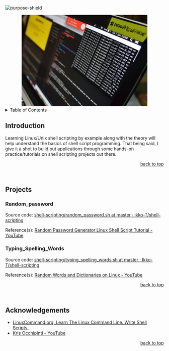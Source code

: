 <div id="top"></div>

<!-- PROJECT SHIELDS -->
<!--
*** https://www.markdownguide.org/basic-syntax/#reference-style-links
-->

![purpose-shield]

<!-- PROJECT IMAGE -->
<div align="center">
  <img src="images/shell-script.jpg" alt="Image" width="400">
</div>

<!-- TABLE OF CONTENTS -->
<details>
  <summary>Table of Contents</summary>
  <ol>
    <li>
      <a href="#introduction">Introduction</a>
    </li>
    <li>
      <a href="#projects">Projects</a>
      <ul>
        <li><a href="#randompassword">Random Password</a></li>
        <li><a href="#typingspellingwords">Typing Spelling Words</a></li>
      </ul>
    </li>
    <li><a href="#acknowledgements">Acknowledgements</a></li>
  </ol>
</details>

<!-- INTRODUCTION -->

## Introduction

Learning Linux/Unix shell scripting by example along with the theory will help understand the basics of shell script programming. That being said, I give it a shot to build out applications through some hands-on practice/tutorials on shell scripting projects out there.
<br>

<p align="right"><a href="#top">back to top</a></p>
<br>

<!-- PROJECTS -->

## Projects

### Random_password

Source code:
[shell\-scripting/random_password\.sh at master · Ikko\-T/shell\-scripting](https://github.com/Ikko-T/shell-scripting/blob/master/random_password.sh)

Reference(s):
[Random Password Generator Linux Shell Script Tutorial \- YouTube](https://www.youtube.com/watch?v=HEohR7b-fdE&t=309s)

### Typing_Spelling_Words

Source code:
[shell\-scripting/typing_spelling_words\.sh at master · Ikko\-T/shell\-scripting](https://github.com/Ikko-T/shell-scripting/blob/master/typing_spelling_words.sh)

Reference(s):
[Random Words and Dictionaries on Linux \- YouTube](https://www.youtube.com/watch?v=ETZmBuv1h9s&t=203s)

<!-- Note that to make a file executable
```sh
chmod +x random_password.sh
```
then, run the script in your terminal as below:
```sh
./random_password.sh
``` -->

<p align="right"><a href="#top">back to top</a></p>
<br>

<!-- ACKNOWLEDGEMENT -->

## Acknowledgements

- [LinuxCommand\.org: Learn The Linux Command Line\. Write Shell Scripts\.](https://linuxcommand.org/index.php)
- [Kris Occhipinti \- YouTube](https://www.youtube.com/c/KrisOcchipinti)
<p align="right"><a href="#top">back to top</a></p>

<!--MARKDOWN LINKS & IMAGES -->

[purpose-shield]: https://img.shields.io/badge/PURPOSE-Shell%20Scripting-lightgrey

